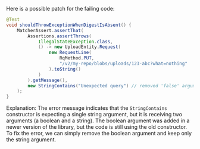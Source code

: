 Here is a possible patch for the failing code:
```java
@Test
void shouldThrowExceptionWhenDigestIsAbsent() {
    MatcherAssert.assertThat(
        Assertions.assertThrows(
            IllegalStateException.class,
            () -> new UploadEntity.Request(
                new RequestLine(
                    RqMethod.PUT,
                    "/v2/my-repo/blobs/uploads/123-abc?what=nothing"
                ).toString()
            )
        ).getMessage(),
        new StringContains("Unexpected query") // removed 'false' argument
    );
}
```
Explanation:
The error message indicates that the `StringContains` constructor is expecting a single string argument, but it is receiving two arguments (a boolean and a string). The boolean argument was added in a newer version of the library, but the code is still using the old constructor. To fix the error, we can simply remove the boolean argument and keep only the string argument.